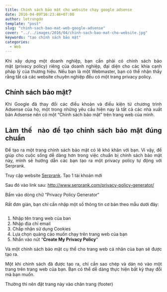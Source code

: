 ```yaml
---
title: Chính sách bảo mật cho website chạy google adsense
date: 2016-04-09T16:23:46+07:00
author: letrungdo
template: "post"
slug: "chinh-sach-bao-mat-web-google-adsense"
cover: "../../images/2016/04/chinh-sach-bao-mat-cho-website.jpg"
keywords: "tạo chính sách bảo mật"
categories:
  - Web
---
```


<p style="text-align: justify;">
  Khi xây dựng một doanh nghiệp, bạn cần phải có chính sách bảo mật (privacy policy) riêng của doanh nghiệp, đại diện cho các khía cạnh pháp lý của thương hiệu. Nếu bạn là một Webmaster, bạn có thể nhận thấy rằng tất cả các website chuyên nghiệp đều có một trang privacy policy.
</p>

<h2 style="text-align: justify;">
  Chính sách bảo mật?
</h2>

<p style="text-align: justify;">
  Khi Google đã thay đổi các điều khoản và điều kiện từ chương trình Adsense của họ, một trong những yêu cầu hiện nay là tất cả các nhà xuất bản Adsense nên có một “Chính sách bảo mật” trên trang web của mình.
</p>

<h2 style="text-align: justify;">
  Làm thế  nào để tạo chính sách bảo mật đúng chuẩn
</h2>

<p style="text-align: justify;">
  Để tạo ra một trang chính sách bảo mật có lẽ khó khăn với bạn. Vì vậy, để giúp cho cuộc sống dễ dàng hơn trong việc chuẩn bị chính sách bảo mật này, mình sẽ hướng dẫn các bạn tạo ra một privacy policy tự động với Serprank.
</p>

<p style="text-align: justify;">
  Truy cập website <a href="http://www.serprank.com/" target="_blank" rel="noopener">Serprank</a>. Tạo 1 tài khoản mới
</p>

<p style="text-align: justify;">
  Sau đó vào link sau: <a href="http://www.serprank.com/privacy-policy-generator/" target="_blank" rel="noopener">http://www.serprank.com/privacy-policy-generator/</a>
</p>

<p style="text-align: justify;">
  Bấm vào dòng chữ “Privacy Policy Generator“
</p>

<p style="text-align: justify;">
  Rất đơn giản, bạn chỉ cần nhập một số thông tin cơ bản theo mẫu dưới đây:
</p>

<img class="aligncenter size-full" src="/media/2016/04/create-private-page.png" alt="" />

<ol style="text-align: justify;">
  <li>
    Nhập tên trang web của ban
  </li>
  <li>
    Nhập địa chỉ email
  </li>
  <li>
    Chấp nhận sử dụng Cookies
  </li>
  <li>
    Lựa chọn quảng cáo muốn chạy trên trang web của bạn
  </li>
  <li>
    Nhấn vào nút “<strong>Create My Privacy Policy</strong>“
  </li>
</ol>

<p style="text-align: justify;">
  Và một chính sách bảo mật cụ thể cho trang web cá nhân của bạn sẽ được tạo ra.
</p>

<p style="text-align: justify;">
  Một khi chính sách đã được tạo ra, chỉ cần sao chép và dán nó vào một trang trên trang web của bạn. Bạn có thể dễ dàng thực hiện bất kỳ thay đổi mà bạn muốn.
</p>

<p style="text-align: justify;">
  Thường thì nên đặt trang này vào chân trang (footer)
</p>
